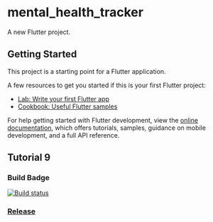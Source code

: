 # mental_health_tracker

A new Flutter project.

## Getting Started

This project is a starting point for a Flutter application.

A few resources to get you started if this is your first Flutter project:

- [Lab: Write your first Flutter app](https://docs.flutter.dev/get-started/codelab)
- [Cookbook: Useful Flutter samples](https://docs.flutter.dev/cookbook)

For help getting started with Flutter development, view the
[online documentation](https://docs.flutter.dev/), which offers tutorials,
samples, guidance on mobile development, and a full API reference.

## Tutorial 9
### Build Badge
[![Build status](https://build.appcenter.ms/v0.1/apps/472be2f1-8744-4861-9276-50b844e9053c/branches/main/badge)](https://appcenter.ms)

### [Release](https://install.appcenter.ms/orgs/pbp-individu/apps/mental-health-tracker/distribution_groups/public/releases/1)
